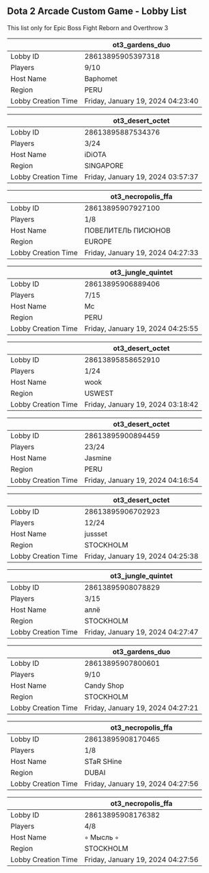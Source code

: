 ## Dota 2 Arcade Custom Game - Lobby List

This list only for Epic Boss Fight Reborn and Overthrow 3

|  | ot3_gardens_duo |
| ------ | ------ |
| Lobby ID | 28613895905397318 |
| Players | 9/10 |
| Host Name | Baphomet |
| Region | PERU |
| Lobby Creation Time | Friday, January 19, 2024 04:23:40 |


|  | ot3_desert_octet |
| ------ | ------ |
| Lobby ID | 28613895887534376 |
| Players | 3/24 |
| Host Name | iDiOTA |
| Region | SINGAPORE |
| Lobby Creation Time | Friday, January 19, 2024 03:57:37 |


|  | ot3_necropolis_ffa |
| ------ | ------ |
| Lobby ID | 28613895907927100 |
| Players | 1/8 |
| Host Name | ПОВЕЛИТЕЛЬ ПИСЮНОВ |
| Region | EUROPE |
| Lobby Creation Time | Friday, January 19, 2024 04:27:33 |


|  | ot3_jungle_quintet |
| ------ | ------ |
| Lobby ID | 28613895906889406 |
| Players | 7/15 |
| Host Name | Mc |
| Region | PERU |
| Lobby Creation Time | Friday, January 19, 2024 04:25:55 |


|  | ot3_desert_octet |
| ------ | ------ |
| Lobby ID | 28613895858652910 |
| Players | 1/24 |
| Host Name | wook |
| Region | USWEST |
| Lobby Creation Time | Friday, January 19, 2024 03:18:42 |


|  | ot3_desert_octet |
| ------ | ------ |
| Lobby ID | 28613895900894459 |
| Players | 23/24 |
| Host Name | Jasmine |
| Region | PERU |
| Lobby Creation Time | Friday, January 19, 2024 04:16:54 |


|  | ot3_desert_octet |
| ------ | ------ |
| Lobby ID | 28613895906702923 |
| Players | 12/24 |
| Host Name | jussset |
| Region | STOCKHOLM |
| Lobby Creation Time | Friday, January 19, 2024 04:25:38 |


|  | ot3_jungle_quintet |
| ------ | ------ |
| Lobby ID | 28613895908078829 |
| Players | 3/15 |
| Host Name | аллё |
| Region | STOCKHOLM |
| Lobby Creation Time | Friday, January 19, 2024 04:27:47 |


|  | ot3_gardens_duo |
| ------ | ------ |
| Lobby ID | 28613895907800601 |
| Players | 9/10 |
| Host Name | Candy Shop |
| Region | STOCKHOLM |
| Lobby Creation Time | Friday, January 19, 2024 04:27:21 |


|  | ot3_necropolis_ffa |
| ------ | ------ |
| Lobby ID | 28613895908170465 |
| Players | 1/8 |
| Host Name | STaR SHine |
| Region | DUBAI |
| Lobby Creation Time | Friday, January 19, 2024 04:27:56 |


|  | ot3_necropolis_ffa |
| ------ | ------ |
| Lobby ID | 28613895908176382 |
| Players | 4/8 |
| Host Name | ◦ Мысль ◦ |
| Region | STOCKHOLM |
| Lobby Creation Time | Friday, January 19, 2024 04:27:56 |


